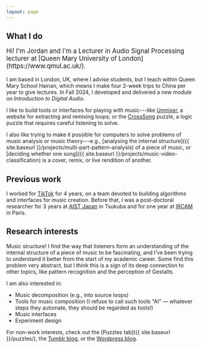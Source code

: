 ```yaml
---
layout: page
---
```


## What I do

<p style="font-size: larger;">Hi! I'm Jordan and I'm a Lecturer in Audio Signal Processing lecturer at [Queen Mary University of London](https://www.qmul.ac.uk/).</p>

I am based in London, UK, where I advise students, but I teach within Queen Mary School Hainan, which means I make four 2-week trips to China per year to give lectures. In Fall 2024, I developed and delivered a new module on *Introduction to Digital Audio*.

I like to build tools or interfaces for playing with music---like [Unmixer](https://unmixer.ongaaccel.jp/), a website for extracting and remixing loops; or the [CrossSong](https://staff.aist.go.jp/jun.kato/CrossSong/) puzzle, a logic puzzle that requires careful listening to solve.

I also like trying to make it possible for computers to solve problems of music analysis or music theory---e.g., [analysing the internal structure]({{ site.baseurl }}/projects/multi-part-pattern-analysis) of a piece of music, or [deciding whether one song]({{ site.baseurl }}/projects/music-video-classification) is a cover, remix, or live rendition of another.

## Previous work

I worked for [TikTok](https://www.tiktok.com/) for 4 years, on a team devoted to building algorithms and interfaces for music creation. Before that, I was a post-doctoral researcher for 3 years at [AIST Japan](https://staff.aist.go.jp/m.goto/MIG/index-j.html) in Tsukuba and for one year at [IRCAM](https://www.ircam.fr/) in Paris.

## Research interests

Music structure! I find the way that listeners form an understanding of the internal structure of a piece of music to be fascinating, and I've been trying to understand it better from the start of my academic career. Some find this problem very abstract, but I think this is a sign of its deep connection to other topics, like pattern recognition and the perception of Gestalts.

I am also interested in:

- Music decomposition (e.g., into source loops)
- Tools for music composition (I refuse to call such tools "AI" — whatever steps they automate, they should be regarded as tools!)
- Music interfaces
- Experiment design

For non-work interests, check out the [Puzzles tab]({{ site.baseurl }}/puzzles/), the [Tumblr blog](http://jblsmith.tumblr.com/), or the [Wordpress blog](https://jblsmith.wordpress.com/).